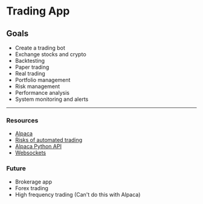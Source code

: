 # Trading App

## Goals

- Create a trading bot
- Exchange stocks and crypto
- Backtesting
- Paper trading
- Real trading
- Portfolio management
- Risk management
- Performance analysis
- System monitoring and alerts

---

### Resources

- [Alpaca](https://alpaca.markets/)
- [Risks of automated trading](https://alpaca.markets/learn/risks-automated-trading-systems)
- [Alpaca Python API](https://alpaca.markets/sdks/python/api_reference/trading_api.html)
- [Websockets](https://github.com/alpacahq/alpaca-trade-api-python/tree/master/examples/websockets?ref=alpaca.markets)

### Future

- Brokerage app
- Forex trading
- High frequency trading (Can't do this with Alpaca)
